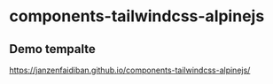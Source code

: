 # components-tailwindcss-alpinejs

## Demo tempalte
https://janzenfaidiban.github.io/components-tailwindcss-alpinejs/